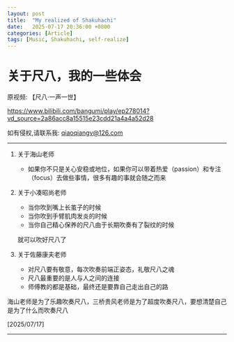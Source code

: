 ```yaml
---
layout: post
title:  "My realized of Shakuhachi"
date:   2025-07-17 20:36:00 +0800
categories: [Article]
tags: [Music, Shakuhachi, self-realize]
---
```

# 关于尺八，我的一些体会

原视频: 【尺八·一声一世】

https://www.bilibili.com/bangumi/play/ep278014?vd_source=2a86acc8a15515e23cdd21a4a4a52d28

如有侵权,请联系我: qiaoqiangv@126.com

--------------------------------------------------------------------------------

1. 关于海山老师
   - 如果你不只是关心安稳或地位，如果你可以带着热爱（passion）和专注（focus）去做些事情，很多有趣的事就会随之而来

2. 关于小凑昭尚老师
   - 当你吹到嘴上长茧子的时候
   - 当你吹到手臂肌肉发炎的时候
   - 当你自己精心保养的尺八由于长期吹奏有了裂纹的时候

   就可以吹好尺八了

3. 关于佐藤康夫老师
   - 对尺八要有敬意，每次吹奏前端正姿态，礼敬尺八之魂
   - 尺八最重要的是人与人之间的连接
   - 师傅教的都是基础，最终还是要靠自己走出自己的路

海山老师是为了乐趣吹奏尺八，三桥贵风老师是为了超度吹奏尺八，要想清楚自己是为了什么而吹奏尺八

[2025/07/17]

-----------------------------------------------------------------------------

